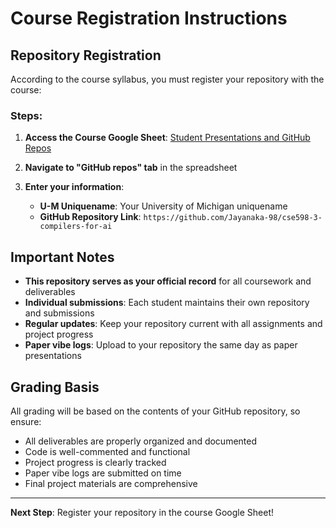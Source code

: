 # Course Registration Instructions

## Repository Registration

According to the course syllabus, you must register your repository with the course:

### Steps:
1. **Access the Course Google Sheet**: [Student Presentations and GitHub Repos](https://docs.google.com/spreadsheets/d/1y7yw2zQt6hjsVg0bTg0fLS1cplkk9_-1nd-qYPybwfE/edit?usp=sharing)

2. **Navigate to "GitHub repos" tab** in the spreadsheet

3. **Enter your information**:
   - **U-M Uniquename**: Your University of Michigan uniquename
   - **GitHub Repository Link**: `https://github.com/Jayanaka-98/cse598-3-compilers-for-ai`

## Important Notes

- **This repository serves as your official record** for all coursework and deliverables
- **Individual submissions**: Each student maintains their own repository and submissions
- **Regular updates**: Keep your repository current with all assignments and project progress
- **Paper vibe logs**: Upload to your repository the same day as paper presentations

## Grading Basis

All grading will be based on the contents of your GitHub repository, so ensure:
- All deliverables are properly organized and documented
- Code is well-commented and functional
- Project progress is clearly tracked
- Paper vibe logs are submitted on time
- Final project materials are comprehensive

---

**Next Step**: Register your repository in the course Google Sheet!